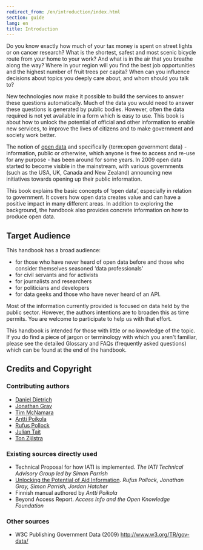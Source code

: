 ```yaml
---
redirect_from: /en/introduction/index.html
section: guide
lang: en
title: Introduction
---
```


Do you know exactly how much of your tax money is spent on street lights or on cancer research? What is the shortest, safest and most scenic bicycle route from your home to your work? And what is in the air that you breathe along the way? Where in your region will you find the best job opportunities and the highest number of fruit trees per capita? When can you influence decisions about topics you deeply care about, and whom should you talk to?

New technologies now make it possible to build the services to answer these questions automatically. Much of the data you would need to answer these questions is generated by public bodies. However, often the data required is not yet available in a form which is easy to use. This book is about how to unlock the potential of official and other information to enable new services, to improve the lives of citizens and to make government and society work better.

The notion of [open data](/glossary/en/terms/open-data/) and specifically {term:open government data} - information, public or otherwise, which anyone is free to access and re-use for any purpose - has been around for some years. In 2009 open data started to become visible in the mainstream, with various governments (such as the USA, UK, Canada and New Zealand) announcing new initiatives towards opening up their public information.

This book explains the basic concepts of ‘open data’, especially in relation to government. It covers how open data creates value and can have a positive impact in many different areas. In addition to exploring the background, the handbook also provides concrete information on how to produce open data.

## Target Audience

This handbook has a broad audience:

-   for those who have never heard of open data before and those who consider themselves seasoned ‘data professionals’
-   for civil servants and for activists
-   for journalists and researchers
-   for politicians and developers
-   for data geeks and those who have never heard of an API.

Most of the information currently provided is focused on data held by the public sector. However, the authors intentions are to broaden this as time permits. You are welcome to participate to help us with that effort.

This handbook is intended for those with little or no knowledge of the topic. If you do find a piece of jargon or terminology with which you aren't familiar, please see the detailed Glossary and FAQs (frequently asked questions) which can be found at the end of the handbook.

## Credits and Copyright

### Contributing authors

-   [Daniel Dietrich](http://ddie.me/)
-   [Jonathan Gray](http://jonathangray.org/)
-   [Tim McNamara](http://timmcnamara.co.nz)
-   [Antti Poikola](http://apoikola.wordpress.com/)
-   [Rufus Pollock](http://rufuspollock.org/)
-   [Julian Tait](http://www.littlestar.tv/)
-   [Ton Zijlstra](http://www.zylstra.org/)

### Existing sources directly used

-   Technical Proposal for how IATI is implemented. *The IATI Technical Advisory Group led by Simon Parrish*
-   [Unlocking the Potential of Aid Information](http://www.unlockingaid.info/). *Rufus Pollock, Jonathan Gray, Simon Parrish, Jordan Hatcher*
-   Finnish manual authored by *Antti Poikola*
-   Beyond Access Report. *Access Info and the Open Knowledge Foundation*

### Other sources

-   W3C Publishing Government Data (2009) <http://www.w3.org/TR/gov-data/>